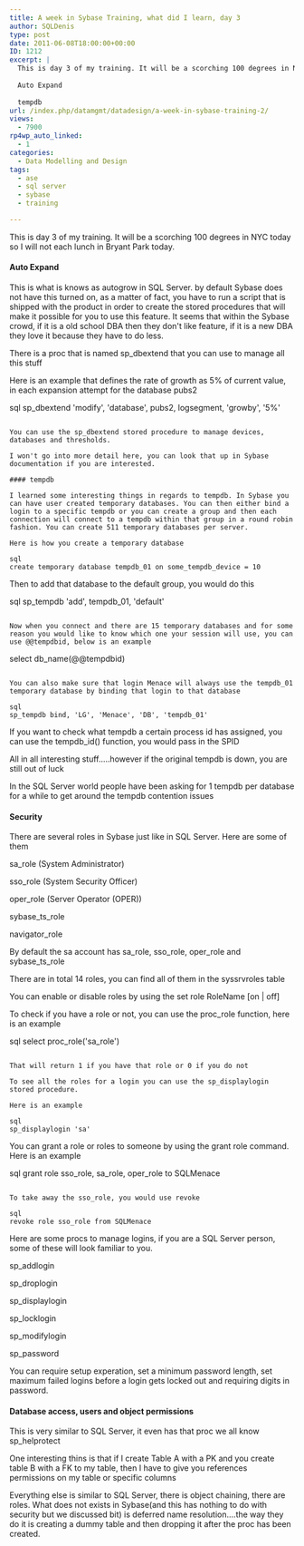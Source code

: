 ```yaml
---
title: A week in Sybase Training, what did I learn, day 3
author: SQLDenis
type: post
date: 2011-06-08T18:00:00+00:00
ID: 1212
excerpt: |
  This is day 3 of my training. It will be a scorching 100 degrees in NYC today so I will not walk around at all today.
  
  Auto Expand
  
  tempdb
url: /index.php/datamgmt/datadesign/a-week-in-sybase-training-2/
views:
  - 7900
rp4wp_auto_linked:
  - 1
categories:
  - Data Modelling and Design
tags:
  - ase
  - sql server
  - sybase
  - training

---
```

This is day 3 of my training. It will be a scorching 100 degrees in NYC today so I will not each lunch in Bryant Park today.

#### Auto Expand

This is what is knows as autogrow in SQL Server. by default Sybase does not have this turned on, as a matter of fact, you have to run a script that is shipped with the product in order to create the stored procedures that will make it possible for you to use this feature. It seems that within the Sybase crowd, if it is a old school DBA then they don't like feature, if it is a new DBA they love it because they have to do less.

There is a proc that is named sp_dbextend that you can use to manage all this stuff

Here is an example that defines the rate of growth as 5% of current value, in each expansion attempt for the database pubs2

sql
sp_dbextend 'modify', 'database', pubs2, logsegment, 'growby', '5%'
```

You can use the sp_dbextend stored procedure to manage devices, databases and thresholds.

I won't go into more detail here, you can look that up in Sybase documentation if you are interested.

#### tempdb

I learned some interesting things in regards to tempdb. In Sybase you can have user created temporary databases. You can then either bind a login to a specific tempdb or you can create a group and then each connection will connect to a tempdb within that group in a round robin fashion. You can create 511 temporary databases per server.

Here is how you create a temporary database

sql
create temporary database tempdb_01 on some_tempdb_device = 10
```

Then to add that database to the default group, you would do this

sql
sp_tempdb 'add', tempdb_01, 'default'
```

Now when you connect and there are 15 temporary databases and for some reason you would like to know which one your session will use, you can use @@tempdbid, below is an example

```
select db_name(@@tempdbid)
```

You can also make sure that login Menace will always use the tempdb_01 temporary database by binding that login to that database

sql
sp_tempdb bind, 'LG', 'Menace', 'DB', 'tempdb_01'
```

If you want to check what tempdb a certain process id has assigned, you can use the tempdb_id() function, you would pass in the SPID

All in all interesting stuff.....however if the original tempdb is down, you are still out of luck
  
In the SQL Server world people have been asking for 1 tempdb per database for a while to get around the tempdb contention issues

#### Security

There are several roles in Sybase just like in SQL Server. Here are some of them

sa_role (System Administrator)
  
sso_role (System Security Officer)
  
oper_role (Server Operator (OPER))
  
sybase\_ts\_role
  
navigator_role

By default the sa account has sa\_role, sso\_role, oper\_role and sybase\_ts_role

There are in total 14 roles, you can find all of them in the syssrvroles table

You can enable or disable roles by using the set role RoleName [on | off]

To check if you have a role or not, you can use the proc_role function, here is an example

sql
select proc_role('sa_role')
```

That will return 1 if you have that role or 0 if you do not

To see all the roles for a login you can use the sp_displaylogin stored procedure.

Here is an example

sql
sp_displaylogin 'sa'
```

You can grant a role or roles to someone by using the grant role command. Here is an example

sql
grant role sso_role, sa_role, oper_role to SQLMenace
```

To take away the sso_role, you would use revoke

sql
revoke role sso_role from SQLMenace
```

Here are some procs to manage logins, if you are a SQL Server person, some of these will look familiar to you.

sp_addlogin
  
sp_droplogin
  
sp_displaylogin
  
sp_locklogin
  
sp_modifylogin
  
sp_password

You can require setup experation, set a minimum password length, set maximum failed logins before a login gets locked out and requiring digits in password.

#### Database access, users and object permissions

This is very similar to SQL Server, it even has that proc we all know sp_helprotect
  
One interesting thins is that if I create Table A with a PK and you create table B with a FK to my table, then I have to give you references permissions on my table or specific columns

Everything else is similar to SQL Server, there is object chaining, there are roles. What does not exists in Sybase(and this has nothing to do with security but we discussed bit) is deferred name resolution....the way they do it is creating a dummy table and then dropping it after the proc has been created.